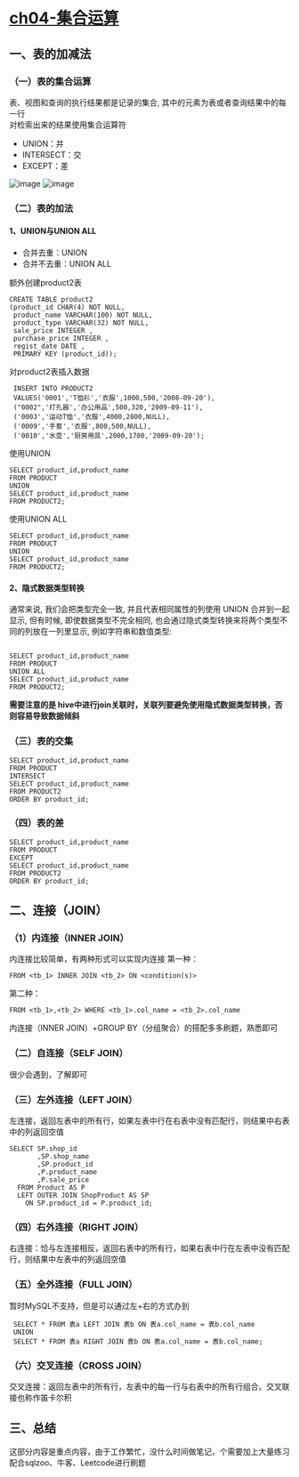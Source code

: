 # [ch04-集合运算](https://github.com/datawhalechina/wonderful-sql/blob/main/ch04:%20%E9%9B%86%E5%90%88%E8%BF%90%E7%AE%97.md)
## 一、表的加减法
### （一）表的集合运算
表、视图和查询的执行结果都是记录的集合, 其中的元素为表或者查询结果中的每一行  
对检索出来的结果使用集合运算符
- UNION：并
- INTERSECT：交
- EXCEPT：差

![image](https://user-images.githubusercontent.com/88954657/130628381-32e6adcc-0161-403b-b403-54f4c4485ea2.png)
![image](https://user-images.githubusercontent.com/88954657/130628486-b146d16e-880f-447f-ab06-4e60c664d09f.png)

### （二）表的加法
#### 1、UNION与UNION ALL
- 合并去重：UNION
- 合并不去重：UNION ALL

额外创建product2表
```
CREATE TABLE product2
(product_id CHAR(4) NOT NULL,
 product_name VARCHAR(100) NOT NULL,
 product_type VARCHAR(32) NOT NULL,
 sale_price INTEGER ,
 purchase_price INTEGER ,
 regist_date DATE ,
 PRIMARY KEY (product_id));
```
对product2表插入数据
```
 INSERT INTO PRODUCT2
 VALUES('0001','T恤衫','衣服',1000,500,'2008-09-20'),
 ("0002",'打孔器','办公用品',500,320,'2009-09-11'),
 ('0003','运动T恤','衣服',4000,2800,NULL),
 ('0009','手套','衣服',800,500,NULL),
 ('0010','水壶','厨房用具',2000,1700,'2009-09-20');
```
使用UNION
```
SELECT product_id,product_name
FROM PRODUCT
UNION
SELECT product_id,product_name
FROM PRODUCT2;
```
使用UNION ALL
```
SELECT product_id,product_name
FROM PRODUCT
UNION
SELECT product_id,product_name
FROM PRODUCT2;
```

#### 2、隐式数据类型转换
通常来说, 我们会把类型完全一致, 并且代表相同属性的列使用 UNION 合并到一起显示, 但有时候, 即使数据类型不完全相同, 也会通过隐式类型转换来将两个类型不同的列放在一列里显示, 例如字符串和数值类型:
```

SELECT product_id,product_name
FROM PRODUCT
UNION ALL
SELECT product_id,product_name
FROM PRODUCT2;
```
**需要注意的是 hive中进行join关联时，关联列要避免使用隐式数据类型转换，否则容易导致数据倾斜**

### （三）表的交集
```
SELECT product_id,product_name
FROM PRODUCT
INTERSECT
SELECT product_id,product_name
FROM PRODUCT2
ORDER BY product_id;
```

### （四）表的差
```
SELECT product_id,product_name
FROM PRODUCT
EXCEPT
SELECT product_id,product_name
FROM PRODUCT2
ORDER BY product_id;
```

## 二、连接（JOIN）
### （1）内连接（INNER JOIN）
内连接比较简单，有两种形式可以实现内连接
第一种：
```
FROM <tb_1> INNER JOIN <tb_2> ON <condition(s)>
```

第二种：
```
FROM <tb_1>,<tb_2> WHERE <tb_1>.col_name = <tb_2>.col_name
```
内连接（INNER JOIN）+GROUP BY（分组聚合）的搭配多多刷题，熟悉即可

### （二）自连接（SELF JOIN）
很少会遇到，了解即可

### （三）左外连接（LEFT JOIN）
左连接，返回左表中的所有行，如果左表中行在右表中没有匹配行，则结果中右表中的列返回空值
```
SELECT SP.shop_id
       ,SP.shop_name
       ,SP.product_id
       ,P.product_name
       ,P.sale_price
  FROM Product AS P
  LEFT OUTER JOIN ShopProduct AS SP
    ON SP.product_id = P.product_id;
```

### （四）右外连接（RIGHT JOIN）
右连接：恰与左连接相反，返回右表中的所有行，如果右表中行在左表中没有匹配行，则结果中左表中的列返回空值

### （五）全外连接（FULL JOIN）
暂时MySQL不支持，但是可以通过左+右的方式办到
```
 SELECT * FROM 表a LEFT JOIN 表b ON 表a.col_name = 表b.col_name
 UNION
 SELECT * FROM 表a RIGHT JOIN 表b ON 表a.col_name = 表b.col_name;
```

### （六）交叉连接（CROSS JOIN）
交叉连接：返回左表中的所有行，左表中的每一行与右表中的所有行组合。交叉联接也称作笛卡尔积

## 三、总结
这部分内容是重点内容，由于工作繁忙，没什么时间做笔记，个需要加上大量练习
配合sqlzoo、牛客、Leetcode进行刷题
